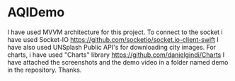 # AQIDemo

I have used MVVM architecture for this project.
To connect to the socket i have used Socket-IO   https://github.com/socketio/socket.io-client-swift
I have also used UNSplash Public API's for downloading city images. 
For charts, i have used "Charts" library  https://github.com/danielgindi/Charts
I have attached the screenshots and the demo video in a folder named demo in the repository.
Thanks.
